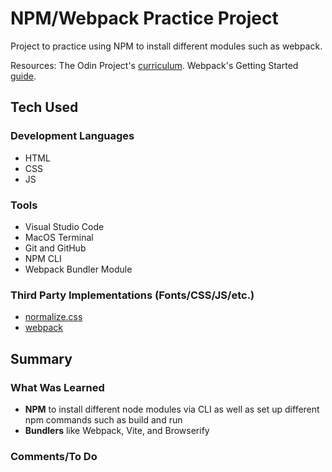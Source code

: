 # NPM/Webpack Practice Project

Project to practice using NPM to install different modules such as webpack.

Resources:
The Odin Project's [curriculum](https://www.theodinproject.com/lessons/node-path-javascript-es6-modules).
Webpack's Getting Started [guide](https://www.webpack.js.org/guides/getting-started).

## Tech Used 

### Development Languages

* HTML
* CSS
* JS

### Tools

* Visual Studio Code
* MacOS Terminal
* Git and GitHub
* NPM CLI
* Webpack Bundler Module

### Third Party Implementations (Fonts/CSS/JS/etc.)

* [normalize.css](https://necolas.github.io/normalize.css/)
* [webpack](https://www.webpack.js.org)

## Summary

### What Was Learned

* **NPM** to install different node modules via CLI as well as set up different npm commands such as build and run
* **Bundlers** like Webpack, Vite, and Browserify

### Comments/To Do
